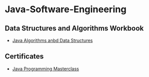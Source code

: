 # Java-Software-Engineering

## Data Structures and Algorithms Workbook
* [Java Algorithms anbd Data Structures]()

## Certificates
* [Java Programming Masterclass](https://www.udemy.com/certificate/UC-0708e5aa-bde7-4e09-b59d-0ebd3b8cd988)
